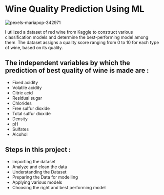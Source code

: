 
# Wine Quality Prediction Using ML
![pexels-mariapop-342971](https://github.com/mrpaul017/Wine_quality_prediction/assets/145193843/159890d3-ec44-46b6-b738-ee9754ab4a28)

I utilized a dataset of red wine from Kaggle to construct various classification models and determine the best-performing model among them. The dataset assigns a quality score ranging from 0 to 10 for each type of wine, based on its quality.


## The independent variables by which the prediction of best quality of wine is made are :

- Fixed acidity
- Volatile acidity
- Citric acid
- Residual sugar
- Chlorides
- Free sulfur dioxide
- Total sulfur dioxide
- Density
- pH
- Sulfates
- Alcohol


## Steps in this project :

- Importing the dataset
- Analyze and clean the data
- Understanding the Dataset
- Preparing the Data for modelling
- Applying various models
- Choosing the right and best performing model
